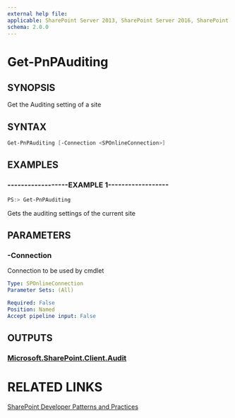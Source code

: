 ```yaml
---
external help file:
applicable: SharePoint Server 2013, SharePoint Server 2016, SharePoint Online
schema: 2.0.0
---
```

# Get-PnPAuditing

## SYNOPSIS
Get the Auditing setting of a site

## SYNTAX 

```powershell
Get-PnPAuditing [-Connection <SPOnlineConnection>]
```

## EXAMPLES

### ------------------EXAMPLE 1------------------
```powershell
PS:> Get-PnPAuditing
```

Gets the auditing settings of the current site

## PARAMETERS

### -Connection
Connection to be used by cmdlet

```yaml
Type: SPOnlineConnection
Parameter Sets: (All)

Required: False
Position: Named
Accept pipeline input: False
```

## OUTPUTS

### [Microsoft.SharePoint.Client.Audit](https://msdn.microsoft.com/en-us/library/microsoft.sharepoint.client.audit.aspx)

# RELATED LINKS

[SharePoint Developer Patterns and Practices](http://aka.ms/sppnp)